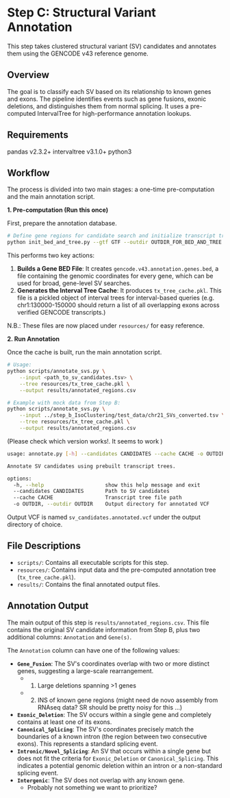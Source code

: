 # Step C: Structural Variant Annotation

This step takes clustered structural variant (SV) candidates and annotates them using the GENCODE v43 reference genome.

## Overview

The goal is to classify each SV based on its relationship to known genes and exons. The pipeline identifies events such as gene fusions, exonic deletions, and distinguishes them from normal splicing. It uses a pre-computed IntervalTree for high-performance annotation lookups.

## Requirements

pandas v2.3.2+
intervaltree v3.1.0+
python3

## Workflow

The process is divided into two main stages: a one-time pre-computation and the main annotation script.

**1. Pre-computation (Run this once)**

First, prepare the annotation database.

```bash
# Define gene regions for candidate search and initialize transcript tree for later queries
python init_bed_and_tree.py --gtf GTF --outdir OUTDIR_FOR_BED_AND_TREE
```

This performs two key actions:

1.  **Builds a Gene BED File**: It creates `gencode.v43.annotation.genes.bed`, a file containing the genomic coordinates for every gene, which can be used for broad, gene-level SV searches.
2.  **Generates the Interval Tree Cache**: It produces `tx_tree_cache.pkl`. This file is a pickled object of interval trees for interval-based queries (e.g. chr1:130000-150000 should return a list of all overlapping exons across verified GENCODE transcripts.)

N.B.: These files are now placed under `resources/` for easy reference.

**2. Run Annotation**

Once the cache is built, run the main annotation script.

```bash
# Usage:
python scripts/annotate_svs.py \
    --input <path_to_sv_candidates.tsv> \
    --tree resources/tx_tree_cache.pkl \
    --output results/annotated_regions.csv

# Example with mock data from Step B:
python scripts/annotate_svs.py \
    --input ../step_b_IsoClustering/test_data/chr21_SVs_converted.tsv \
    --tree resources/tx_tree_cache.pkl \
    --output results/annotated_regions.csv
```

(Please check which version works!. It seems to work )

```bash
usage: annotate.py [-h] --candidates CANDIDATES --cache CACHE -o OUTDIR

Annotate SV candidates using prebuilt transcript trees.

options:
  -h, --help                    show this help message and exit
  --candidates CANDIDATES       Path to SV candidates
  --cache CACHE                 Transcript tree file path
  -o OUTDIR, --outdir OUTDIR    Output directory for annotated VCF
```

Output VCF is named `sv_candidates.annotated.vcf` under the output directory of choice.

## File Descriptions

- `scripts/`: Contains all executable scripts for this step.
- `resources/`: Contains input data and the pre-computed annotation tree (`tx_tree_cache.pkl`).
- `results/`: Contains the final annotated output files.

## Annotation Output

The main output of this step is `results/annotated_regions.csv`. This file contains the original SV candidate information from Step B, plus two additional columns: `Annotation` and `Gene(s)`.

The `Annotation` column can have one of the following values:

- **`Gene_Fusion`**: The SV's coordinates overlap with two or more distinct genes, suggesting a large-scale rearrangement.
  - 1. Large deletions spanning >1 genes
  - 2. INS of known gene regions (might need de novo assembly from RNAseq data? SR should be pretty noisy for this ...)
- **`Exonic_Deletion`**: The SV occurs within a single gene and completely contains at least one of its exons.
- **`Canonical_Splicing`**: The SV's coordinates precisely match the boundaries of a known intron (the region between two consecutive exons). This represents a standard splicing event.
- **`Intronic/Novel_Splicing`**: An SV that occurs within a single gene but does not fit the criteria for `Exonic_Deletion` or `Canonical_Splicing`. This indicates a potential genomic deletion within an intron or a non-standard splicing event.
- **`Intergenic`**: The SV does not overlap with any known gene.
  - Probably not something we want to prioritize?
